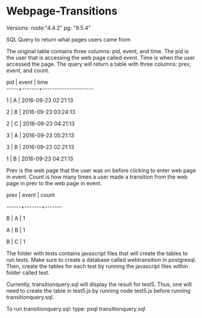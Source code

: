# Webpage-Transitions
Versions: 
node:"4.4.2"
pg: "9.5.4"

SQL Query to return what pages users came from 

The original table contains three columns: pid, event, and time. 
The pid is the user that is accessing the web page called event. Time is when the user accessed the page. The query will return a table with three columns: prev, event, and count. 

 pid | event |        time         
-----+-------+---------------------

   1 | A     | 2016-09-23 02:21:13
   
   2 | B     | 2016-09-23 03:24:13
   
   2 | C     | 2016-09-23 04:21:13
   
   3 | A     | 2016-09-23 05:21:13
   
   3 | B     | 2016-09-23 02:21:13
   
   1 | B     | 2016-09-23 04:21:13
   
   
Prev is the web page that the user was on before clicking to enter web page in event. Count is how many times a user made a transition from the web page in prev to the web page in event. 

 prev | event | count 
 
------+-------+-------

 B         | A     |     1
 
 A         | B     |     1
 
 B         | C     |     1

The folder with tests contains javascript files that will create the tables to run tests. Make sure to create a database called webtransition in postgresql. Then, create the tables for each test by running the javascript files within folder called test. 

Currently, transitionquery.sql will display the result for test5. Thus, one will need to create the table in test5.js by running node test5.js before running transitionquery.sql. 


To run transitionquery.sql: 
  type: psql transitionquery.sql 
